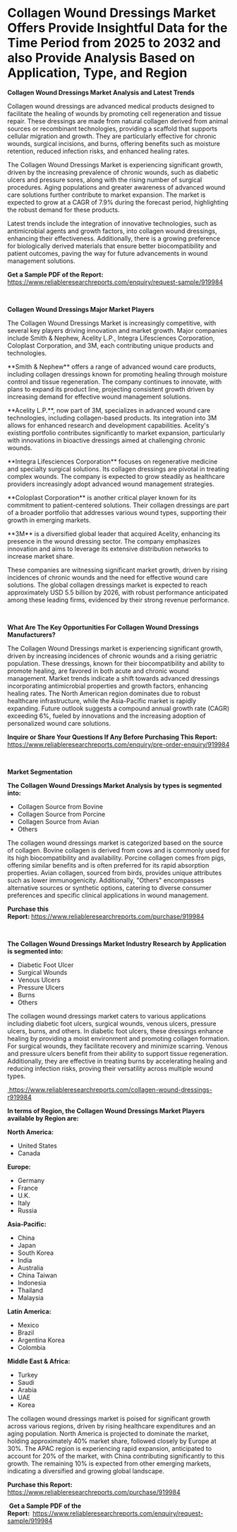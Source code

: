 <p><h1>Collagen Wound Dressings Market Offers Provide Insightful Data for the Time Period from 2025 to 2032 and also Provide Analysis Based on Application, Type, and Region</h1></p><p><strong>Collagen Wound Dressings Market Analysis and Latest Trends</strong></p>
<p><p>Collagen wound dressings are advanced medical products designed to facilitate the healing of wounds by promoting cell regeneration and tissue repair. These dressings are made from natural collagen derived from animal sources or recombinant technologies, providing a scaffold that supports cellular migration and growth. They are particularly effective for chronic wounds, surgical incisions, and burns, offering benefits such as moisture retention, reduced infection risks, and enhanced healing rates.</p><p>The Collagen Wound Dressings Market is experiencing significant growth, driven by the increasing prevalence of chronic wounds, such as diabetic ulcers and pressure sores, along with the rising number of surgical procedures. Aging populations and greater awareness of advanced wound care solutions further contribute to market expansion. The market is expected to grow at a CAGR of 7.9% during the forecast period, highlighting the robust demand for these products.</p><p>Latest trends include the integration of innovative technologies, such as antimicrobial agents and growth factors, into collagen wound dressings, enhancing their effectiveness. Additionally, there is a growing preference for biologically derived materials that ensure better biocompatibility and patient outcomes, paving the way for future advancements in wound management solutions.</p></p>
<p><strong>Get a Sample PDF of the Report:&nbsp;</strong> <a href="https://www.reliableresearchreports.com/enquiry/request-sample/919984?utm_campaign=24&utm_medium=2&utm_source=Github&utm_content=ia&utm_term=17042025&utm_id=collagen-wound-dressings">https://www.reliableresearchreports.com/enquiry/request-sample/919984</a></p>
<p>&nbsp;</p>
<p><strong>Collagen Wound Dressings Major Market Players</strong></p>
<p><p>The Collagen Wound Dressings Market is increasingly competitive, with several key players driving innovation and market growth. Major companies include Smith & Nephew, Acelity L.P., Integra Lifesciences Corporation, Coloplast Corporation, and 3M, each contributing unique products and technologies.</p><p>**Smith & Nephew** offers a range of advanced wound care products, including collagen dressings known for promoting healing through moisture control and tissue regeneration. The company continues to innovate, with plans to expand its product line, projecting consistent growth driven by increasing demand for effective wound management solutions.</p><p>**Acelity L.P.**, now part of 3M, specializes in advanced wound care technologies, including collagen-based products. Its integration into 3M allows for enhanced research and development capabilities. Acelity's existing portfolio contributes significantly to market expansion, particularly with innovations in bioactive dressings aimed at challenging chronic wounds.</p><p>**Integra Lifesciences Corporation** focuses on regenerative medicine and specialty surgical solutions. Its collagen dressings are pivotal in treating complex wounds. The company is expected to grow steadily as healthcare providers increasingly adopt advanced wound management strategies.</p><p>**Coloplast Corporation** is another critical player known for its commitment to patient-centered solutions. Their collagen dressings are part of a broader portfolio that addresses various wound types, supporting their growth in emerging markets.</p><p>**3M** is a diversified global leader that acquired Acelity, enhancing its presence in the wound dressing sector. The company emphasizes innovation and aims to leverage its extensive distribution networks to increase market share.</p><p>These companies are witnessing significant market growth, driven by rising incidences of chronic wounds and the need for effective wound care solutions. The global collagen dressings market is expected to reach approximately USD 5.5 billion by 2026, with robust performance anticipated among these leading firms, evidenced by their strong revenue performance.</p></p>
<p>&nbsp;</p>
<p><strong>What Are The Key Opportunities For Collagen Wound Dressings Manufacturers?</strong></p>
<p><p>The Collagen Wound Dressings market is experiencing significant growth, driven by increasing incidences of chronic wounds and a rising geriatric population. These dressings, known for their biocompatibility and ability to promote healing, are favored in both acute and chronic wound management. Market trends indicate a shift towards advanced dressings incorporating antimicrobial properties and growth factors, enhancing healing rates. The North American region dominates due to robust healthcare infrastructure, while the Asia-Pacific market is rapidly expanding. Future outlook suggests a compound annual growth rate (CAGR) exceeding 6%, fueled by innovations and the increasing adoption of personalized wound care solutions.</p></p>
<p><strong>Inquire or Share Your Questions If Any Before Purchasing This Report:</strong> <a href="https://www.reliableresearchreports.com/enquiry/pre-order-enquiry/919984?utm_campaign=24&utm_medium=2&utm_source=Github&utm_content=ia&utm_term=17042025&utm_id=collagen-wound-dressings">https://www.reliableresearchreports.com/enquiry/pre-order-enquiry/919984</a></p>
<p>&nbsp;</p>
<p><strong>Market Segmentation</strong></p>
<p><strong>The Collagen Wound Dressings Market Analysis by types is segmented into:</strong></p>
<p><ul><li>Collagen Source from Bovine</li><li>Collagen Source from Porcine</li><li>Collagen Source from Avian</li><li>Others</li></ul></p>
<p><p>The collagen wound dressings market is categorized based on the source of collagen. Bovine collagen is derived from cows and is commonly used for its high biocompatibility and availability. Porcine collagen comes from pigs, offering similar benefits and is often preferred for its rapid absorption properties. Avian collagen, sourced from birds, provides unique attributes such as lower immunogenicity. Additionally, "Others" encompasses alternative sources or synthetic options, catering to diverse consumer preferences and specific clinical applications in wound management.</p></p>
<p><strong>Purchase this Report:&nbsp;</strong><a href="https://www.reliableresearchreports.com/purchase/919984?utm_campaign=24&utm_medium=2&utm_source=Github&utm_content=ia&utm_term=17042025&utm_id=collagen-wound-dressings">https://www.reliableresearchreports.com/purchase/919984</a></p>
<p>&nbsp;</p>
<p><strong>The Collagen Wound Dressings Market Industry Research by Application is segmented into:</strong></p>
<p><ul><li>Diabetic Foot Ulcer</li><li>Surgical Wounds</li><li>Venous Ulcers</li><li>Pressure Ulcers</li><li>Burns</li><li>Others</li></ul></p>
<p><p>The collagen wound dressings market caters to various applications including diabetic foot ulcers, surgical wounds, venous ulcers, pressure ulcers, burns, and others. In diabetic foot ulcers, these dressings enhance healing by providing a moist environment and promoting collagen formation. For surgical wounds, they facilitate recovery and minimize scarring. Venous and pressure ulcers benefit from their ability to support tissue regeneration. Additionally, they are effective in treating burns by accelerating healing and reducing infection risks, proving their versatility across multiple wound types.</p></p>
<p><a href="https://www.reliableresearchreports.com/collagen-wound-dressings-r919984?utm_campaign=24&utm_medium=2&utm_source=Github&utm_content=ia&utm_term=17042025&utm_id=collagen-wound-dressings">&nbsp;https://www.reliableresearchreports.com/collagen-wound-dressings-r919984</a></p>
<p><strong>In terms of Region, the Collagen Wound Dressings Market Players available by Region are:</strong></p>
<p>
    <p> <strong> North America: </strong>
        <ul>
            <li>United States</li>
            <li>Canada</li>
        </ul>
        </p> 
    <p> <strong> Europe: </strong>
        <ul>
            <li>Germany</li>
            <li>France</li>
            <li>U.K.</li>
            <li>Italy</li>
            <li>Russia</li>
        </ul>
        </p> 
    <p> <strong> Asia-Pacific: </strong>
        <ul>
            <li>China</li>
            <li>Japan</li>
            <li>South Korea</li>
            <li>India</li>
            <li>Australia</li>
            <li>China Taiwan</li>
            <li>Indonesia</li>
            <li>Thailand</li>
            <li>Malaysia</li>
        </ul>
        </p> 
    <p> <strong> Latin America: </strong>
        <ul>
            <li>Mexico</li>
            <li>Brazil</li>
            <li>Argentina Korea</li>
            <li>Colombia</li>
        </ul>
        </p> 
    <p> <strong> Middle East & Africa: </strong>
        <ul>
            <li>Turkey</li>
            <li>Saudi</li>
            <li>Arabia</li>
            <li>UAE</li>
            <li>Korea</li>
        </ul>
    </p>
    </p>
<p><p>The collagen wound dressings market is poised for significant growth across various regions, driven by rising healthcare expenditures and an aging population. North America is projected to dominate the market, holding approximately 40% market share, followed closely by Europe at 30%. The APAC region is experiencing rapid expansion, anticipated to account for 20% of the market, with China contributing significantly to this growth. The remaining 10% is expected from other emerging markets, indicating a diversified and growing global landscape.</p></p>
<p><strong>Purchase this Report: </strong><a href="https://www.reliableresearchreports.com/purchase/919984?utm_campaign=24&utm_medium=2&utm_source=Github&utm_content=ia&utm_term=17042025&utm_id=collagen-wound-dressings">https://www.reliableresearchreports.com/purchase/919984</a></p>
<p>&nbsp;<strong>Get a Sample PDF of the Report:&nbsp;&nbsp;</strong><a href="https://www.reliableresearchreports.com/enquiry/request-sample/919984?utm_campaign=24&utm_medium=2&utm_source=Github&utm_content=ia&utm_term=17042025&utm_id=collagen-wound-dressings">https://www.reliableresearchreports.com/enquiry/request-sample/919984</a></p>
<p><strong></strong></p>
<p><p></p><p></p><p></p></p>